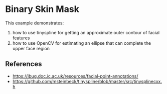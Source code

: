 # Binary Skin Mask

This example demonstrates:
1. how to use tinyspline for getting an approximate outer contour of facial features
2. how to use OpenCV for estimating an ellipse that can complete the upper face region

## References

- https://ibug.doc.ic.ac.uk/resources/facial-point-annotations/
- https://github.com/msteinbeck/tinyspline/blob/master/src/tinysplinecxx.h